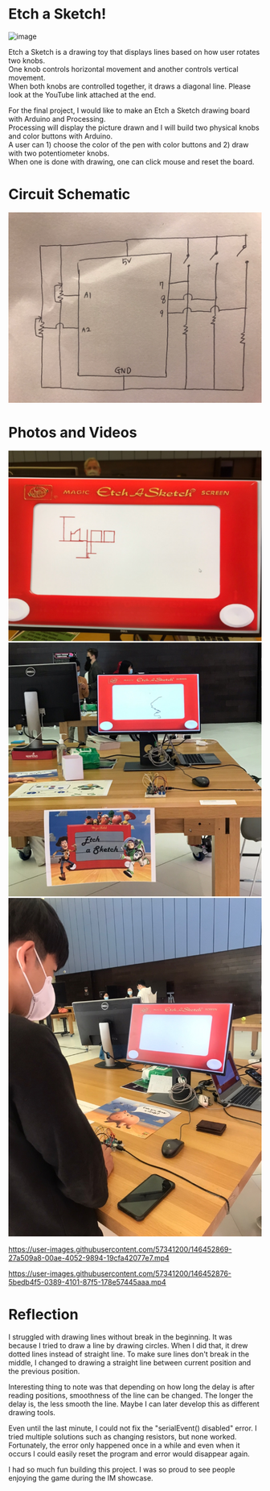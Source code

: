 

# Etch a Sketch! 

![image](https://user-images.githubusercontent.com/57341200/143387936-1fd73705-c620-4745-875e-ebbfc57156a3.png)

Etch a Sketch is a drawing toy that displays lines based on how user rotates two knobs.  
One knob controls horizontal movement and another controls vertical movement.  
When both knobs are controlled together, it draws a diagonal line. Please look at the YouTube link attached at the end.  

For the final project, I would like to make an Etch a Sketch drawing board with Arduino and Processing.  
Processing will display the picture drawn and I will build two physical knobs and color buttons with Arduino.  
A user can 1) choose the color of the pen with color buttons and 2) draw with two potentiometer knobs.  
When one is done with drawing, one can click mouse and reset the board.  

# Circuit Schematic
![](1207/1207circuit.jpg)



# Photos and Videos
![](final/finalPhoto1.jpg)
![](final/finalPhoto2.jpg)
![](final/finalPhoto3.jpg)


https://user-images.githubusercontent.com/57341200/146452869-27a509a8-00ae-4052-9894-19cfa42077e7.mp4



https://user-images.githubusercontent.com/57341200/146452876-5bedb4f5-0389-4101-87f5-178e57445aaa.mp4



# Reflection 
I struggled with drawing lines without break in the beginning. It was because I tried to draw a line by drawing circles.
When I did that, it drew dotted lines instead of straight line. To make sure lines don't break in the middle, I changed to drawing
a straight line between current position and the previous position. 

Interesting thing to note was that depending on how long the delay is after reading positions, smoothness of the line can be changed.
The longer the delay is, the less smooth the line. Maybe I can later develop this as different drawing tools. 

Even until the last minute, I could not fix the "serialEvent() disabled" error. I tried multiple solutions such as changing resistors, but none worked.
Fortunately, the error only happened once in a while and even when it occurs I could easily reset the program and error would disappear again.

I had so much fun building this project. I was so proud to see people enjoying the game during the IM showcase. 
